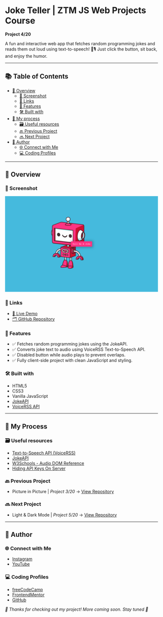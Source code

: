 # Joke Teller | ZTM JS Web Projects Course

**Project 4/20**

A fun and interactive web app that fetches random programming jokes and reads them out loud using text-to-speech! 🧠🎙️ Just click the button, sit back, and enjoy the humor.

---

## 📚 Table of Contents

- [🔎 Overview](#-overview)
  - [📸 Screenshot](#-screenshot)
  - [🔗 Links](#-links)
  - [📌 Features](#-features)
  - [🛠️ Built with](#️-built-with)
- [🧠 My process](#-my-process)
  - [🗃️ Useful resources](#️-useful-resources)
  - [🔙 Previous Project](#-previous-project)
  - [🔜 Next Project](#-next-project)
- [👤 Author](#-author)
  - [🌐 Connect with Me](#-connect-with-me)
  - [💻 Coding Profiles](#-coding-profiles)

---

## 🔎 Overview

### 📸 Screenshot

![Live Preview Screenshot](./assets/screenshot.jpg)

### 🔗 Links

- [🔴 Live Demo](https://dalascript.github.io/joke-teller/)
- [🗂️ GitHub Repository](https://github.com/DalaScript/joke-teller)

### 📌 Features

- ✅ Fetches random programming jokes using the JokeAPI.
- ✅ Converts joke text to audio using VoiceRSS Text-to-Speech API.
- ✅ Disabled button while audio plays to prevent overlaps.
- ✅ Fully client-side project with clean JavaScript and styling.

### 🛠️ Built with

- HTML5
- CSS3
- Vanilla JavaScript
- [JokeAPI](https://jokeapi.dev/)
- [VoiceRSS API](https://www.voicerss.org/)

---

## 🧠 My Process

### 🗃️ Useful resources

- [Text-to-Speech API (VoiceRSS)](https://www.voicerss.org/api/)
- [JokeAPI](https://sv443.net/jokeapi/v2/)
- [W3Schools - Audio DOM Reference](https://www.w3schools.com/tags/ref_av_dom.asp)
- [Hiding API Keys On Server](https://stackoverflow.com/questions/47822525/where-to-hide-an-api-key)

### 🔙 Previous Project

- Picture in Picture | *Project 3/20* → [View Repository](https://github.com/DalaScript/picture-in-picture)

### 🔜 Next Project

- Light & Dark Mode | *Project 5/20* → [View Repository](https://github.com/DalaScript/light-dark-mode)

---

## 👤 Author

### 🌐 Connect with Me

- [Instagram](https://www.instagram.com/DalaScript)
- [YouTube](https://www.youtube.com/@DalaScript)

### 💻 Coding Profiles

- [freeCodeCamp](https://www.freecodecamp.org/DalaScript)
- [FrontendMentor](https://www.frontendmentor.io/profile/DalaScript)
- [GitHub](https://github.com/DalaScript)

*🙌 Thanks for checking out my project! More coming soon. Stay tuned 🚀*
